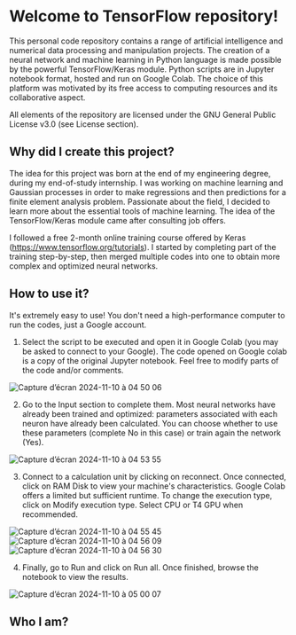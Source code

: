 # Welcome to TensorFlow repository!
This personal code repository contains a range of artificial intelligence and numerical data processing and manipulation projects. The creation of a neural network and machine learning in Python language is made possible by the powerful TensorFlow/Keras module. Python scripts are in Jupyter notebook format, hosted and run on Google Colab. The choice of this platform was motivated by its free access to computing resources and its collaborative aspect. 

All elements of the repository are licensed under the GNU General Public License v3.0 (see License section). 

## Why did I create this project?
The idea for this project was born at the end of my engineering degree, during my end-of-study internship. I was working on machine learning and Gaussian processes in order to make regressions and then predictions for a finite element analysis problem. Passionate about the field, I decided to learn more about the essential tools of machine learning. The idea of the TensorFlow/Keras module came after consulting job offers. 

I followed a free 2-month online training course offered by Keras (https://www.tensorflow.org/tutorials). I started by completing part of the training step-by-step, then merged multiple codes into one to obtain more complex and optimized neural networks. 

## How to use it? 
It's extremely easy to use! You don't need a high-performance computer to run the codes, just a Google account. 

1. Select the script to be executed and open it in Google Colab (you may be asked to connect to your Google). The code opened on Google colab is a copy of the original Jupyter notebook. Feel free to modify parts of the code and/or comments.

![Capture d’écran 2024-11-10 à 04 50 06](https://github.com/user-attachments/assets/84905204-0828-49bc-8cbd-0861f9613100)

2. Go to the Input section to complete them. Most neural networks have already been trained and optimized: parameters associated with each neuron have already been calculated. You can choose whether to use these parameters (complete No in this case) or train again the network (Yes).

![Capture d’écran 2024-11-10 à 04 53 55](https://github.com/user-attachments/assets/994bb506-62b6-4ddb-8468-28f1f08d720f)

3. Connect to a calculation unit by clicking on reconnect. Once connected, click on RAM Disk to view your machine's characteristics. Google Colab offers a limited but sufficient runtime. To change the execution type, click on Modify execution type. Select CPU or T4 GPU when recommended.

![Capture d’écran 2024-11-10 à 04 55 45](https://github.com/user-attachments/assets/487e00e0-5c61-4f8b-a646-a49898dd020a)
![Capture d’écran 2024-11-10 à 04 56 09](https://github.com/user-attachments/assets/cc1c6b4b-476e-4532-9d5f-3996fcdb81b9)
![Capture d’écran 2024-11-10 à 04 56 30](https://github.com/user-attachments/assets/f5c02603-428e-4acb-a2a0-19257a8fd190)

4. Finally, go to Run and click on Run all. Once finished, browse the notebook to view the results.

![Capture d’écran 2024-11-10 à 05 00 07](https://github.com/user-attachments/assets/c5634c5e-3be7-4c29-918c-2dc3028595a2)

## Who I am? 
